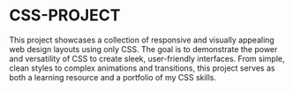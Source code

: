 # CSS-PROJECT
This project showcases a collection of responsive and visually appealing web design layouts using only CSS. The goal is to demonstrate the power and versatility of CSS to create sleek, user-friendly interfaces. From simple, clean styles to complex animations and transitions, this project serves as both a learning resource and a portfolio of my CSS skills.
